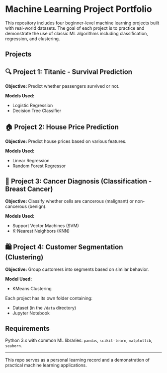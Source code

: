 # Machine Learning Project Portfolio

This repository includes four beginner-level machine learning projects built with real-world datasets. The goal of each project is to practice and demonstrate the use of classic ML algorithms including classification, regression, and clustering.

## Projects

## 🔍 Project 1: Titanic - Survival Prediction 

**Objective:** Predict whether passengers survived or not.

**Models Used:**
- Logistic Regression
- Decision Tree Classifier
  
## 🏠 Project 2: House Price Prediction

**Objective:** Predict house prices based on various features.

**Models Used:**
- Linear Regression
- Random Forest Regressor
  
## 🧬 Project 3: Cancer Diagnosis (Classification - Breast Cancer)

**Objective:** Classify whether cells are cancerous (malignant) or non-cancerous (benign).

**Models Used:**
- Support Vector Machines (SVM)
- K-Nearest Neighbors (KNN)
  
## 🛍️ Project 4: Customer Segmentation (Clustering)

**Objective:** Group customers into segments based on similar behavior.

**Model Used:**
- KMeans Clustering

Each project has its own folder containing:
- Dataset (in the `/data` directory)
- Jupyter Notebook

## Requirements
Python 3.x with common ML libraries: `pandas`, `scikit-learn`, `matplotlib`, `seaborn`.

---

This repo serves as a personal learning record and a demonstration of practical machine learning applications.
